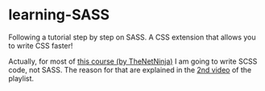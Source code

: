 # learning-SASS

Following a tutorial step by step on SASS. A CSS extension that allows you to write CSS faster!

Actually, for most of [this course \(by TheNetNinja\)](https://www.youtube.com/playlist?list=PL4cUxeGkcC9iEwigam3gTjU_7IA3W2WZA) I am going to write SCSS code, not SASS. The reason for that are explained in the [2nd video](https://www.youtube.com/watch?v=b0d--jixRwg&t=167s) of the playlist.
